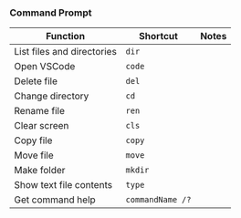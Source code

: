 ### Command Prompt

| **Function**               | **Shortcut**     | **Notes** |
| -------------------------- | ---------------- | --------- |
| List files and directories | `dir`            |           |
| Open VSCode                | `code`           |           |
| Delete file                | `del`            |           |
| Change directory           | `cd`             |           |
| Rename file                | `ren`            |           |
| Clear screen               | `cls`            |           |
| Copy file                  | `copy`           |           |
| Move file                  | `move`           |           |
| Make folder                | `mkdir`          |           |
| Show text file contents    | `type`           |           |
| Get command help           | `commandName /?` |           |
